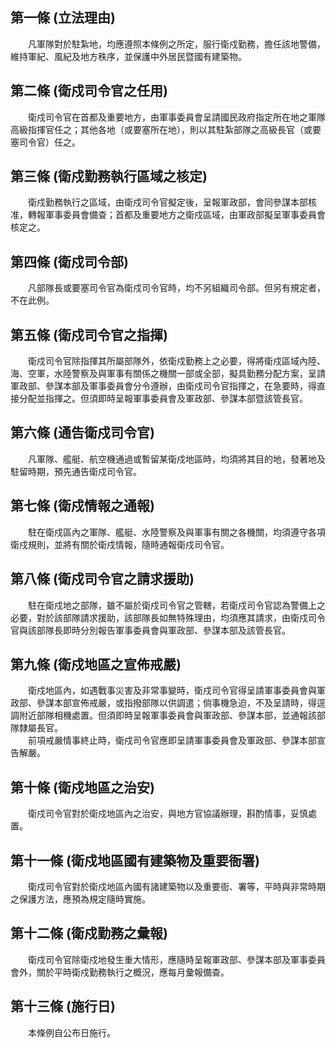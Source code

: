 第一條 (立法理由)
-----------------
　　凡軍隊對於駐紮地，均應遵照本條例之所定，服行衛戍勤務，擔任該地警備，維持軍紀、風紀及地方秩序，並保護中外居民暨國有建築物。  


第二條 (衛戍司令官之任用)
-------------------------
　　衛戍司令官在首都及重要地方，由軍事委員會呈請國民政府指定所在地之軍隊高級指揮官任之；其他各地（或要塞所在地），則以其駐紮部隊之高級長官（或要塞司令官）任之。  


第三條 (衛戍勤務執行區域之核定)
-------------------------------
　　衛戍勤務執行之區域，由衛戍司令官擬定後，呈報軍政部，會同參謀本部核准，轉報軍事委員會備查；首都及重要地方之衛戍區域，由軍政部擬呈軍事委員會核定之。  


第四條 (衛戍司令部)
-------------------
　　凡部隊長或要塞司令官為衛戍司令官時，均不另組織司令部。但另有規定者，不在此例。  


第五條 (衛戍司令官之指揮)
-------------------------
　　衛戍司令官除指揮其所屬部隊外，依衛戍勤務上之必要，得將衛戍區域內陸、海、空軍，水陸警察及與軍事有關係之機關一部或全部，擬具勤務分配方案，呈請軍政部、參謀本部及軍事委員會分令遵辦，由衛戍司令官指揮之，在急要時，得直接分配並指揮之。但須即時呈報軍事委員會及軍政部、參謀本部暨該管長官。  


第六條 (通告衛戍司令官)
-----------------------
　　凡軍隊、艦艇、航空機通過或暫留某衛戍地區時，均須將其目的地，發著地及駐留時期，預先通告衛戍司令官。  


第七條 (衛戍情報之通報)
-----------------------
　　駐在衛戍區內之軍隊、艦艇、水陸警察及與軍事有關之各機關，均須遵守各項衛戍規則，並將有關於衛戍情報，隨時通報衛戍司令官。  


第八條 (衛戍司令官之請求援助)
-----------------------------
　　駐在衛戍地之部隊，雖不屬於衛戍司令官之管轄，若衛戍司令官認為警備上之必要，對於該部隊請求援助，該部隊長如無特殊理由，均須應其請求，由衛戍司令官與該部隊長即時分別報告軍事委員會與軍政部、參謀本部及該管長官。  


第九條 (衛戍地區之宣佈戒嚴)
---------------------------
　　衛戍地區內，如遇戰事災害及非常事變時，衛戍司令官得呈請軍事委員會與軍政部、參謀本部宣佈戒嚴，或指撥部隊以供調遣；倘事機急迫，不及呈請時，得逕調附近部隊相機處置。但須即時呈報軍事委員會與軍政部、參謀本部，並通報該部隊隸屬長官。  
　　前項戒嚴情事終止時，衛戍司令官應即呈請軍事委員會及軍政部、參謀本部宣告解嚴。  


第十條 (衛戍地區之治安)
-----------------------
　　衛戍司令官對於衛戍地區內之治安，與地方官協議辦理，斟酌情事，妥慎處置。  


第十一條 (衛戍地區國有建築物及重要衙署)
---------------------------------------
　　衛戍司令官對於衛戍地區內國有諸建築物以及重要衙、署等，平時與非常時期之保護方法，應預為規定隨時實施。  


第十二條 (衛戍勤務之彙報)
-------------------------
　　衛戍司令官除衛戍地發生重大情形，應隨時呈報軍政部、參謀本部及軍事委員會外，關於平時衛戍勤務執行之概況，應每月彙報備查。  


第十三條 (施行日)
-----------------
　　本條例自公布日施行。